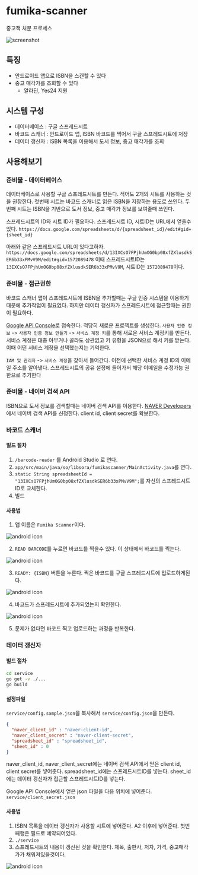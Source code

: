 # fumika-scanner

중고책 처분 프로세스

![screenshot](https://raw.githubusercontent.com/if1live/fumika-scanner/master/document/final-result.jpeg)

## 특징
* 안드로이드 앱으로 ISBN을 스캔할 수 있다
* 중고 매각가를 조회할 수 있다
  * 알라딘, Yes24 지원

## 시스템 구성
* 데이터베이스 : 구글 스프레드시트
* 바코드 스캐너 : 안드로이드 앱, ISBN 바코드를 찍어서 구글 스프레드시트에 저장
* 데이터 갱신자 : ISBN 목록을 이용해서 도서 정보, 중고 매각가를 조회

## 사용해보기

### 준비물 - 데이터베이스
데이터베이스로 사용할 구글 스프레드시트를 만든다. 적어도 2개의 시트를 사용하는 것을 권장한다.
첫번째 시트는 바코드 스캐너로 읽은 ISBN을 저장하는 용도로 쓰인다.
두번째 시트는 ISBN을 기반으로 도서 정보, 중고 매각가 정보를 보여줄때 쓰인다.

스프레드시트의 ID와 시트 ID가 필요하다.
스프레드시트 ID, 시트ID는 URL에서 얻을수있다.
`https://docs.google.com/spreadsheets/d/{spreadsheet_id}/edit#gid={sheet_id}`

아래와 같은 스프레드시트 URL이 있다고하자.
`https://docs.google.com/spreadsheets/d/13IXCsO7FPjhUmOG0bp08xfZXlusdkSER6b33xPMvV9M/edit#gid=1572089478`
이때 스프레드시트ID는 `13IXCsO7FPjhUmOG0bp08xfZXlusdkSER6b33xPMvV9M`, 시트ID는 `1572089478`이다.

### 준비물 - 접근권한

바코드 스캐너 앱이 스프레드시트에 ISBN을 추가할때는 구글 인증 시스템을 이용하기 때문에 추가작업이 필요없다.
하지만 데이터 갱신자가 스프레드시트에 접근할때는 권한이 필요하다.

[Google API Console](https://console.developers.google.com/apis/)로 접속한다.
적당히 새로운 프로젝트를 생성한다.
`사용자 인증 정보` -> `사용자 인증 정보 만들기` -> `서비스 계정 키`를 통해 새로운 서비스 계정키를 만든다.
서비스 계정은 대충 아무거나 골라도 상관없고 키 유형을 JSON으로 해서 키를 받는다.
이때 어떤 서비스 계정을 선택했는지는 기억한다.

`IAM 및 관리자` -> `서비스 계정`을 찾아서 들어간다.
이전에 선택한 서비스 계정 ID의 이메일 주소를 알아낸다.
스프레드시트의 공유 설정에 들어가서 해당 이메일을 수정가능 권한으로 추가한다

### 준비물 - 네이버 검색 API
ISBN으로 도서 정보를 검색할때는 네이버 검색 API를 이용한다.
[NAVER Developers](https://developers.naver.com)에서 네이버 검색 API를 신청한다.
client id, client secret를 확보한다.


### 바코드 스캐너

#### 빌드 절차
1. `/barcode-reader` 를 Android Studio 로 연다.
2. `app/src/main/java/so/libsora/fumikascanner/MainActivity.java`를 연다.
3. `static String spreadsheetId = "13IXCsO7FPjhUmOG0bp08xfZXlusdkSER6b33xPMvV9M";`를 자신의 스프레드시트ID로 교체한다.
4. 빌드

#### 사용법
1. 앱 이름은 `Fumika Scanner`이다.

![android icon](https://raw.githubusercontent.com/if1live/fumika-scanner/master/document/android-icon.png)

2. `READ BARCODE`를 누르면 바코드를 찍을수 있다. 이 상태에서 바코드를 찍는다.

![android icon](https://raw.githubusercontent.com/if1live/fumika-scanner/master/document/android-init.png)

3. `READY: {ISBN}` 버튼을 누른다. 찍은 바코드를 구글 스프레드시트에 업로드하게된다.

![android icon](https://raw.githubusercontent.com/if1live/fumika-scanner/master/document/android-isbn.png)

4. 바코드가 스프레드시트에 추가되었는지 확인한다.

![android icon](https://raw.githubusercontent.com/if1live/fumika-scanner/master/document/sheet-isbn-sample.png)

5. 문제가 없다면 바코드 찍고 업로드하는 과정을 반복한다.


### 데이터 갱신자

#### 빌드 절차

``` bash
cd service
go get -v ./...
go build
```

#### 설정파일

`service/config.sample.json`을 복사해서 `service/config.json`을 만든다.

```json
{
  "naver_client_id" : "naver-client-id",
  "naver_client_secret" : "naver-client-secret",
  "spreadsheet_id" : "spreadsheet_id",
  "sheet_id" : 0
}
```

naver_client_id, naver_client_secret에는 네이버 검색 API에서 얻은 client id, client secret를 넣어준다.
spreadsheet_id에는 스프레드시트ID를 넣는다.
sheet_id에는 데이터 갱신자가 접근할 스프레드시트ID를 넣는다.

Google API Console에서 얻은 json 파일을 다음 위치에 넣어준다.
`service/client_secret.json`

#### 사용법
1. ISBN 목록을 데이터 갱신자가 사용할 시트에 넣어준다. A2 이후에 넣어준다. 첫번째행은 필드로 예약되어있다.
2. `./service`
3. 스프레드시트의 내용이 갱신된 것을 확인한다. 제목, 출판사, 저자, 가격, 중고매각가가 채워져있을것이다.

![android icon](https://raw.githubusercontent.com/if1live/fumika-scanner/master/document/sheet-info-sample.png)
